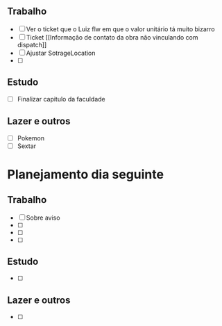 ## Trabalho
- [ ] Ver o ticket que o Luiz flw em que o valor unitário tá muito bizarro
- [ ] Ticket [[Informação de contato da obra não vinculando com dispatch]]
- [ ] Ajustar SotrageLocation
- [ ] 
## Estudo
- [ ] Finalizar capitulo da faculdade
## Lazer e outros
- [ ] Pokemon
- [ ] Sextar

# Planejamento dia seguinte
## Trabalho
- [ ] Sobre aviso
- [ ] 
- [ ] 
- [ ] 
## Estudo
- [ ] 
## Lazer e outros
- [ ] 

